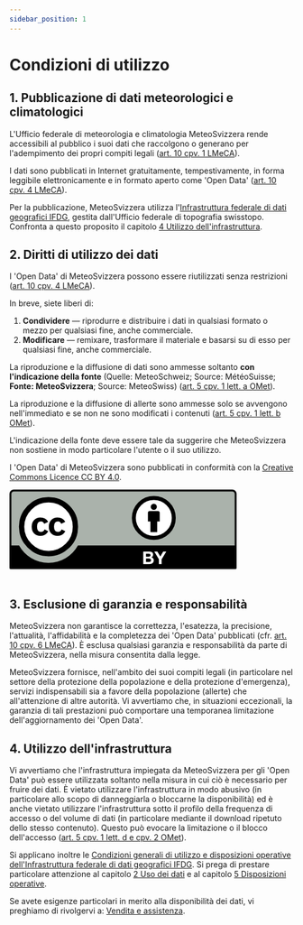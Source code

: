 ```yaml
---
sidebar_position: 1
---
```


# Condizioni di utilizzo

## 1. Pubblicazione di dati meteorologici e climatologici

L'Ufficio federale di meteorologia e climatologia MeteoSvizzera rende accessibili al pubblico i suoi dati che raccolgono o generano per l'adempimento dei propri compiti legali ([art. 10 cpv. 1 LMeCA](https://www.fedlex.admin.ch/eli/cc/2023/682/it#art_10)).

I dati sono pubblicati in Internet gratuitamente, tempestivamente, in forma leggibile elettronicamente e in formato aperto come 'Open Data' ([art. 10 cpv. 4 LMeCA](https://www.fedlex.admin.ch/eli/cc/2023/682/de#art_10)).

Per la pubblicazione, MeteoSvizzera utilizza l'[Infrastruttura federale di dati geografici IFDG](https://www.geo.admin.ch/it/colophon-responsabilita-e-contatti), gestita dall'Ufficio federale di topografia swisstopo. Confronta a questo proposito il capitolo [4 Utilizzo dell'infrastruttura](#4-utilizzo-dellinfrastruttura).



## 2. Diritti di utilizzo dei dati
I 'Open Data' di MeteoSvizzera possono essere riutilizzati senza restrizioni ([art. 10 cpv. 4 LMeCA](https://www.fedlex.admin.ch/eli/cc/2023/682/it#art_10)).

In breve, siete liberi di:
1. **Condividere** — riprodurre e distribuire i dati in qualsiasi formato o mezzo per qualsiasi fine, anche commerciale.
2. **Modificare** — remixare, trasformare il materiale e basarsi su di esso per qualsiasi fine, anche commerciale.

La riproduzione e la diffusione di dati sono ammesse soltanto **con l'indicazione della fonte** (Quelle: MeteoSchweiz; Source: MétéoSuisse; **Fonte: MeteoSvizzera**; Source: MeteoSwiss) ([art. 5 cpv. 1 lett. a OMet](https://www.fedlex.admin.ch/eli/cc/2024/452/it#art_5)). 

La riproduzione e la diffusione di allerte sono ammesse solo se avvengono nell'immediato e se non ne sono modificati i contenuti ([art. 5 cpv. 1 lett. b OMet](https://www.fedlex.admin.ch/eli/cc/2024/452/it#art_5)).

L'indicazione della fonte deve essere tale da suggerire che MeteoSvizzera non sostiene in modo particolare l'utente o il suo utilizzo.

I 'Open Data' di MeteoSvizzera sono pubblicati in conformità con la [Creative Commons Licence CC BY 4.0](https://creativecommons.org/licenses/by/4.0/deed.it).

![CC BY Logo](./static/docs_img/cc-by.png) <br></br>



## 3. Esclusione di garanzia e responsabilità
MeteoSvizzera non garantisce la correttezza, l'esatezza, la precisione, l'attualità, l'affidabilità e la completezza dei 'Open Data' pubblicati (cfr. [art. 10 cpv. 6 LMeCA](https://www.fedlex.admin.ch/eli/cc/2023/682/it#art_10)). È esclusa qualsiasi garanzia e responsabilità da parte di MeteoSvizzera, nella misura consentita dalla legge.

MeteoSvizzera fornisce, nell'ambito dei suoi compiti legali (in particolare nel settore della protezione della popolazione e della protezione d'emergenza), servizi indispensabili sia a favore della popolazione (allerte) che all'attenzione di altre autorità. Vi avvertiamo che, in situazioni eccezionali, la garanzia di tali prestazioni può comportare una temporanea limitazione dell'aggiornamento dei 'Open Data'.
 


## 4. Utilizzo dell'infrastruttura
Vi avvertiamo che l'infrastruttura impiegata da MeteoSvizzera per gli 'Open Data' può essere utilizzata soltanto nella misura in cui ciò è necessario per fruire dei dati. È vietato utilizzare l'infrastruttura in modo abusivo (in particolare allo scopo di danneggiarla o bloccarne la disponibilità) ed è anche vietato utilizzare l'infrastruttura sotto il profilo della frequenza di accesso o del volume di dati (in particolare mediante il download ripetuto dello stesso contenuto). Questo può evocare la limitazione o il blocco dell'accesso ([art. 5 cpv. 1 lett. d e cpv. 2 OMet](https://www.fedlex.admin.ch/eli/cc/2024/452/it#art_5)).

Si applicano inoltre le [Condizioni generali di utilizzo e disposizioni operative dell'Infrastruttura federale di dati geografici IFDG](https://www.geo.admin.ch/it/condizioni-generali-di-utilizzo-ifdg). Si prega di prestare particolare attenzione al capitolo [2 Uso dei dati](https://www.geo.admin.ch/it/condizioni-generali-di-utilizzo-ifdg#2.-Uso-dei-dati) e al capitolo [5 Disposizioni operative](https://www.geo.admin.ch/it/condizioni-generali-di-utilizzo-ifdg#5-Disposizioni-operative).

Se avete esigenze particolari in merito alla disponibilità dei dati, vi preghiamo di rivolgervi a: [Vendita e assistenza](https://www.meteosvizzera.admin.ch/chi-siamo/contatto/formulario-di-contatto.html).
